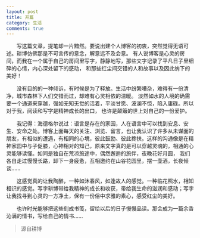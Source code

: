 ```yaml
---
layout: post
title: 开篇
category: 生活
comments: true
---
```

  
　　写这篇文章，提笔却一片黯然。要说出建个人博客的初衷，突然觉得无语可述。耕博仿佛那是不可言传的意念，解意远不及会意。 有人说博客是心灵的房间，而我在一个属于自己的房间里写字，静静地写，那些文字记录了平凡日子里细碎的心情，内心深处留下的感动， 和那些红尘间交错的人和故事以及因此纳下的美好！
  
　　没有目的的一种倾诉，有时候是为了释放。生活中纷繁嘈杂，难得有一份清净，城市森林下人们交错而过，却难有心灵相依的温暖。 淡然如水的人境的确需要一个通道来穿越，强如无知无觉的活着，平淡甘愿、波澜不惊，陷入庸碌。所以对于我，阅读和写字是精神成长的出口， 也许是颠簸的世上对自己的一份爱护。
  
　　我记得：海德格尔说过：语言是存在的家园，人在语言中可以找到安息、安生、安命之处。博客上面每天的关注、浏览、留言，也让我认识了许多从未谋面的朋友，有相似的遭遇，有相同的心境，彼此鼓励、彼此搀扶。这样的沟通像是在精神家园中与子促膝，心神相对的知己，原来文字真的是可以穿越灵魂的，相通的心灵能够读懂。如同是独自在荒凉旅途中，偶然邂逅的旅伴，夜晚花好月圆， 我们各自走过慢慢长路，卸下一身疲惫，互相邀约在山谷花园里，摆一壶酒，长夜倾谈…… 
  
　　这感觉真的让我陶醉，一种如沐春风，如逢故人的感觉。一种临花照水，相知相识的感觉。写字耕博带给我精神的成长和收获，带给我生命的滋润和感动；写字让我找寻到心灵的一方净土，保有一份俗中求雅的素心，感受红尘的美好。 　　
  
　　也许时光能够把这些刻成书笺，留给以后的日子慢慢品读。那会成为一篇余香沁满的情书，写给自己的情书……

> 源自耕博
